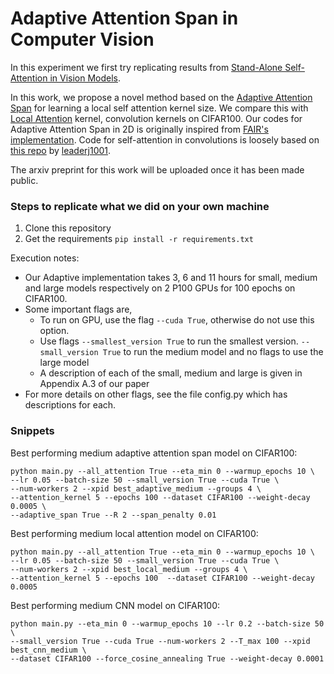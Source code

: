# Adaptive Attention Span in Computer Vision

In this experiment we first try replicating results from [Stand-Alone Self-Attention in Vision Models](https://arxiv.org/abs/1906.05909).

In this work, we propose a novel method based on the [Adaptive Attention Span](https://arxiv.org/abs/1905.07799) for learning a local self attention kernel size.
We compare this with [Local Attention](https://arxiv.org/abs/1906.05909) kernel, convolution kernels on CIFAR100.
Our codes for Adaptive Attention Span in 2D is originally inspired from [FAIR's implementation](https://github.com/facebookresearch/adaptive-span/blob/master/adaptive_span.py).
Code for self-attention in convolutions is loosely based on [this repo](https://github.com/leaderj1001/Stand-Alone-Self-Attention) by [leaderj1001](https://github.com/leaderj1001).

The arxiv preprint for this work will be uploaded once it has been made public.

### Steps to replicate what we did on your own machine
1. Clone this repository
2. Get the requirements ```pip install -r requirements.txt```

Execution notes:
* Our Adaptive implementation takes 3, 6 and 11 hours for small, medium and large models respectively on 2 P100 GPUs for 100 epochs on CIFAR100.
* Some important flags are,
    * To run on GPU, use the flag ```--cuda True```, otherwise do not use this option.
    * Use flags ```--smallest_version True``` to run the smallest version. ```--small_version True``` to run the medium model and no flags to use the large model
    * A description of each of the small, medium and large is given in Appendix A.3 of our paper
* For more details on other flags, see the file config.py which has descriptions for each.

### Snippets
Best performing medium adaptive attention span model on CIFAR100:
```
python main.py --all_attention True --eta_min 0 --warmup_epochs 10 \
--lr 0.05 --batch-size 50 --small_version True --cuda True \
--num-workers 2 --xpid best_adaptive_medium --groups 4 \
--attention_kernel 5 --epochs 100 --dataset CIFAR100 --weight-decay 0.0005 \
--adaptive_span True --R 2 --span_penalty 0.01
```

Best performing medium local attention model on CIFAR100:
```
python main.py --all_attention True --eta_min 0 --warmup_epochs 10 \
--lr 0.05 --batch-size 50 --small_version True --cuda True \
--num-workers 2 --xpid best_local_medium --groups 4 \
--attention_kernel 5 --epochs 100  --dataset CIFAR100 --weight-decay 0.0005
```

Best performing medium CNN model on CIFAR100:
```
python main.py --eta_min 0 --warmup_epochs 10 --lr 0.2 --batch-size 50 \
--small_version True --cuda True --num-workers 2 --T_max 100 --xpid best_cnn_medium \
--dataset CIFAR100 --force_cosine_annealing True --weight-decay 0.0001
```
